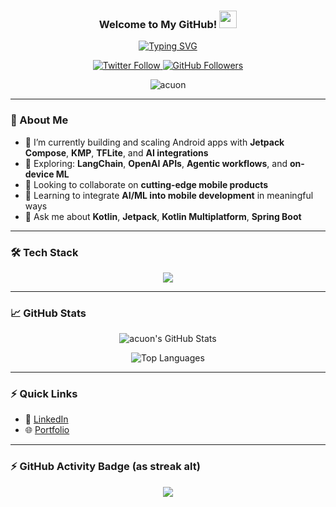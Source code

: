 <h3 align="center">
  Welcome to My GitHub!
  <img src="https://media.giphy.com/media/hvRJCLFzcasrR4ia7z/giphy.gif" width="28" />
</h3>

<p align="center">
  <a href="https://github.com/acuon">
    <img src="https://readme-typing-svg.demolab.com?font=Fira+Code&weight=500&pause=1000&color=F85D7F&center=true&vCenter=true&width=440&lines=Hi%2C+I'm+Rohit+Sharma+%F0%9F%91%8B;Senior+Android+Engineer;Exploring+AI+%26+ML+on+Mobile;Always+Learning+%E2%9C%A8" alt="Typing SVG" />
  </a>
</p>

<p align="center">
  <a href="https://twitter.com/rohit_shar8600">
    <img alt="Twitter Follow" src="https://img.shields.io/twitter/follow/rohit_shar8600?color=1DA1F2&label=Follow&logo=twitter&style=for-the-badge" />
  </a>
  <a href="https://github.com/acuon">
    <img alt="GitHub Followers" src="https://img.shields.io/github/followers/acuon?color=333&label=Follow&logo=github&style=for-the-badge" />
  </a>
</p>

<p align="center">
  <img src="https://komarev.com/ghpvc/?username=acuon&label=Profile%20views&color=0e75b6&style=flat" alt="acuon" />
</p>

---

### 🚀 About Me

- 🔭 I’m currently building and scaling Android apps with **Jetpack Compose**, **KMP**, **TFLite**, and **AI integrations**
- 🧠 Exploring: **LangChain**, **OpenAI APIs**, **Agentic workflows**, and **on-device ML**
- 👯 Looking to collaborate on **cutting-edge mobile products**
- 🌱 Learning to integrate **AI/ML into mobile development** in meaningful ways
- 💬 Ask me about **Kotlin**, **Jetpack**, **Kotlin Multiplatform**, **Spring Boot**

---

### 🛠️ Tech Stack

<p align="center">
  <img src="https://skillicons.dev/icons?i=kotlin,java,swift,python,nodejs,androidstudio,xcode,idea,vscode,jetpack,ktor,flutter,gradle,fastlane,git,github,gitlab,githubactions,firebase,postgres,sqlite,mongodb,redis,docker,aws,rabbitmq,tensorflow,pytorch" />
</p>

---

### 📈 GitHub Stats

<p align="center">
  <img src="https://github-readme-stats.vercel.app/api?username=acuon&show_icons=true&count_private=true&theme=react&hide_border=true&bg_color=1F222E&title_color=F85D7F&icon_color=F8D866" alt="acuon's GitHub Stats" />
</p>

<p align="center">
  <img src="https://github-readme-stats.vercel.app/api/top-langs/?username=acuon&langs_count=8&layout=compact&theme=react&hide_border=true&bg_color=1F222E&title_color=F85D7F&icon_color=F8D866" alt="Top Languages" />
</p>

---

### ⚡ Quick Links

- 💼 [LinkedIn](https://www.linkedin.com/in/rohitshar8600)
- 🌐 [Portfolio](https://acuon.netlify.app)

---

### ⚡ GitHub Activity Badge (as streak alt)

<p align="center">
  <img src="https://github-profile-summary-cards.vercel.app/api/cards/profile-details?username=acuon&theme=monokai" />
</p>
